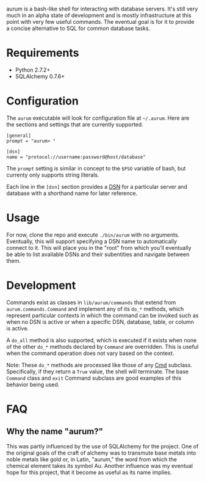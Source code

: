 aurum is a bash-like shell for interacting with database servers. It's still
very much in an alpha state of development and is mostly infrastructure at this
point with very few useful commands. The eventual goal is for it to provide a
concise alternative to SQL for common database tasks.

# Requirements

* Python 2.7.2+
* SQLAlchemy 0.7.6+

# Configuration

The `aurum` executable will look for configuration file at `~/.aurum`. Here are
the sections and settings that are currently supported.

    [general]
    prompt = "aurum> "

    [dsn]
    name = "protocol://username:password@host/database"

The `prompt` setting is similar in concept to the `$PSO` variable of bash, but
currenty only supports string literals.

Each line in the `[dsn]` section provides a [DSN](http://en.wikipedia.org/wiki/Data_Source_Name) for a particular 
server and database with a shorthand name for later reference.

# Usage

For now, clone the repo and execute `./bin/aurum` with no arguments.
Eventually, this will support specifying a DSN name to automatically connect to
it. This will place you in the "root" from which you'll eventually be able to
list available DSNs and their subentities and navigate between them.

# Development

Commands exist as classes in `lib/aurum/commands` that extend from
`aurum.commands.Command` and implement any of its `do_*` methods, which
represent particular contexts in which the command can be invoked such as when
no DSN is active or when a specific DSN, database, table, or column is active. 

A `do_all` method is also supported, which is executed if it exists when none
of the other `do_*` methods declared by `Command` are overridden. This is
useful when the command operation does not vary based on the context.

Note: These `do_*` methods are processed like those of any
[Cmd](http://docs.python.org/library/cmd.html) subclass. Specifically, if 
they return a `True` value, the shell will terminate. The base `Command` class
and `exit` Command subclass are good examples of this behavior being used.

# FAQ

## Why the name "aurum?"

This was partly influenced by the use of SQLAlchemy for the project. One of the
original goals of the craft of alchemy was to transmute base metals into noble
metals like gold or, in Latin, "aurum," the word from which the chemical
element takes its symbol Au. Another influence was my eventual hope for this
project, that it become as useful as its name implies.
